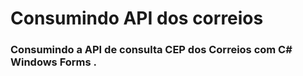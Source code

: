 # Consumindo API dos correios
### Consumindo a API de consulta CEP dos Correios com C# Windows Forms .
